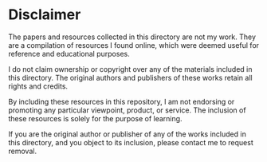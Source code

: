 # Disclaimer
The papers and resources collected in this directory are not my work. They are a compilation of resources I found online, which were deemed useful for reference and educational purposes.

I do not claim ownership or copyright over any of the materials included in this directory. The original authors and publishers of these works retain all rights and credits.

By including these resources in this repository, I am not endorsing or promoting any particular viewpoint, product, or service. The inclusion of these resources is solely for the purpose of learning.

If you are the original author or publisher of any of the works included in this directory, and you object to its inclusion, please contact me to request removal.
